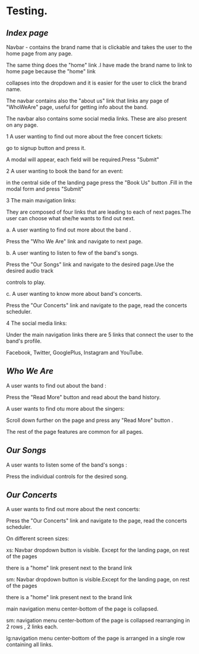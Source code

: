 
Testing.
===

*Index page*
---

Navbar - contains the brand name that is clickable and takes the user to the home page from any page.

The same thing does the "home" link .I have made the brand name to link to home page because the "home" link 

collapses into the dropdown and it is easier for the user to click the brand name.

The navbar contains also the "about us" link that links any page of "WhoWeAre" page, useful for getting info about the band.

The navbar also contains some social media links. These are also present on any page.


1 A user wanting to find out more about the free concert tickets:

go to signup button and press it.

A modal will appear, each field will be required.Press "Submit"

2 A user wanting to book the band for an event:

in the central side of the landing page press the "Book Us" button .Fill in the modal form and press "Submit"

3 The main mavigation links:

They are composed of four links that are leading to each of next pages.The user can choose what she/he wants to find out next.

 a. A user wanting to find out more about the band .
 
  Press the "Who We Are" link and navigate to next page.
  
 b. A user wanting to listen to few of the band's songs.
 
  Press the "Our Songs" link and navigate to the desired page.Use the desired audio track
  
  controls to play.
  
 c. A user wanting to know more about band's concerts.
 
  Press the "Our Concerts" link and navigate to the page, read the concerts scheduler.
  
  4 The social media links:
  
  Under the main navigation links there are 5 links that connect the user to the band's profile.
  
  Facebook, Twitter, GooglePlus, Instagram and YouTube. 
 
  
*Who We Are* 
---
  
  A user wants to find out about the band :
  
  Press the "Read More" button and read about the band history.
  
  A user wants to find otu more about the singers:
  
  Scroll down further on the page and press any "Read More" button .
  
  The rest of the page features are common for all pages.

*Our Songs*
---
   
   A user wants to listen some of  the band's songs :
   
   Press the individual controls for the desired song.
   
   
*Our Concerts* 
---
   
   
 A user wants to find out more about the next concerts:
    
 Press the "Our Concerts" link and navigate to the page, read the concerts scheduler.


On different screen sizes:

xs: Navbar  dropdown button is visible. Except for the landing page, on rest of the pages 

there is a "home" link present next to the brand link

sm: Navbar  dropdown button is visible.Except for the landing page, on rest of the pages 

there is a "home" link present next to the brand link

main navigation menu center-bottom of the page is collapsed.

sm: navigation menu center-bottom of the page is collapsed rearranging in 2 rows , 2 links each.

lg:navigation menu center-bottom of the page is arranged in a single row containing all links.


